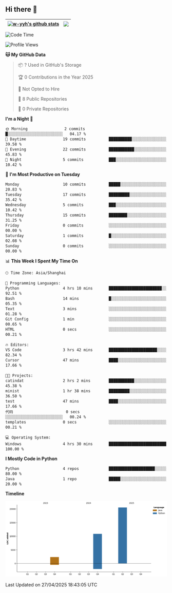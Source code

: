 ## Hi there 👋


| <a href="https://github.com/anuraghazra/github-readme-stats"><img align="center" src="https://github-readme-stats.vercel.app/api?username=w-yyh&show_icons=true&include_all_commits=true&hide_border=true" alt="w-yyh's github stats" /></a> | <a href="https://github.com/anuraghazra/github-readme-stats"><img align="center" src="https://github-readme-stats.vercel.app/api/top-langs/?username=w-yyh&layout=compact&hide_border=true" /></a> |
| ------------- | ------------- |

<!--START_SECTION:waka-->
![Code Time](http://img.shields.io/badge/Code%20Time-110%20hrs%2035%20mins-blue)

![Profile Views](http://img.shields.io/badge/Profile%20Views-0-blue)

**🐱 My GitHub Data** 

> 📦 ? Used in GitHub's Storage 
 > 
> 🏆 0 Contributions in the Year 2025
 > 
> 🚫 Not Opted to Hire
 > 
> 📜 8 Public Repositories 
 > 
> 🔑 0 Private Repositories 
 > 
**I'm a Night 🦉** 

```text
🌞 Morning                2 commits           █░░░░░░░░░░░░░░░░░░░░░░░░   04.17 % 
🌆 Daytime                19 commits          ██████████░░░░░░░░░░░░░░░   39.58 % 
🌃 Evening                22 commits          ███████████░░░░░░░░░░░░░░   45.83 % 
🌙 Night                  5 commits           ███░░░░░░░░░░░░░░░░░░░░░░   10.42 % 
```
📅 **I'm Most Productive on Tuesday** 

```text
Monday                   10 commits          █████░░░░░░░░░░░░░░░░░░░░   20.83 % 
Tuesday                  17 commits          █████████░░░░░░░░░░░░░░░░   35.42 % 
Wednesday                5 commits           ███░░░░░░░░░░░░░░░░░░░░░░   10.42 % 
Thursday                 15 commits          ████████░░░░░░░░░░░░░░░░░   31.25 % 
Friday                   0 commits           ░░░░░░░░░░░░░░░░░░░░░░░░░   00.00 % 
Saturday                 1 commits           █░░░░░░░░░░░░░░░░░░░░░░░░   02.08 % 
Sunday                   0 commits           ░░░░░░░░░░░░░░░░░░░░░░░░░   00.00 % 
```


📊 **This Week I Spent My Time On** 

```text
🕑︎ Time Zone: Asia/Shanghai

💬 Programming Languages: 
Python                   4 hrs 10 mins       ███████████████████████░░   92.51 % 
Bash                     14 mins             █░░░░░░░░░░░░░░░░░░░░░░░░   05.35 % 
Text                     3 mins              ░░░░░░░░░░░░░░░░░░░░░░░░░   01.28 % 
Git Config               1 min               ░░░░░░░░░░░░░░░░░░░░░░░░░   00.65 % 
HTML                     0 secs              ░░░░░░░░░░░░░░░░░░░░░░░░░   00.21 % 

🔥 Editors: 
VS Code                  3 hrs 42 mins       █████████████████████░░░░   82.34 % 
Cursor                   47 mins             ████░░░░░░░░░░░░░░░░░░░░░   17.66 % 

🐱‍💻 Projects: 
catindat                 2 hrs 2 mins        ███████████░░░░░░░░░░░░░░   45.38 % 
minist                   1 hr 38 mins        █████████░░░░░░░░░░░░░░░░   36.50 % 
test                     47 mins             ████░░░░░░░░░░░░░░░░░░░░░   17.66 % 
代码                       0 secs              ░░░░░░░░░░░░░░░░░░░░░░░░░   00.24 % 
templates                0 secs              ░░░░░░░░░░░░░░░░░░░░░░░░░   00.21 % 

💻 Operating System: 
Windows                  4 hrs 30 mins       █████████████████████████   100.00 % 
```

**I Mostly Code in Python** 

```text
Python                   4 repos             ████████████████████░░░░░   80.00 % 
Java                     1 repo              █████░░░░░░░░░░░░░░░░░░░░   20.00 % 
```



**Timeline**

![Lines of Code chart](https://raw.githubusercontent.com/w-yyh/w-yyh/main/assets/bar_graph.png)


 Last Updated on 27/04/2025 18:43:05 UTC
<!--END_SECTION:waka-->




<!--
**w-yyh/w-yyh** is a ✨ _special_ ✨ repository because its `README.md` (this file) appears on your GitHub profile.

Here are some ideas to get you started:

- 🔭 I’m currently working on ...
- 🌱 I’m currently learning ...
- 👯 I’m looking to collaborate on ...
- 🤔 I’m looking for help with ...
- 💬 Ask me about ...
- 📫 How to reach me: ...
- 😄 Pronouns: ...
- ⚡ Fun fact: ...
-->
